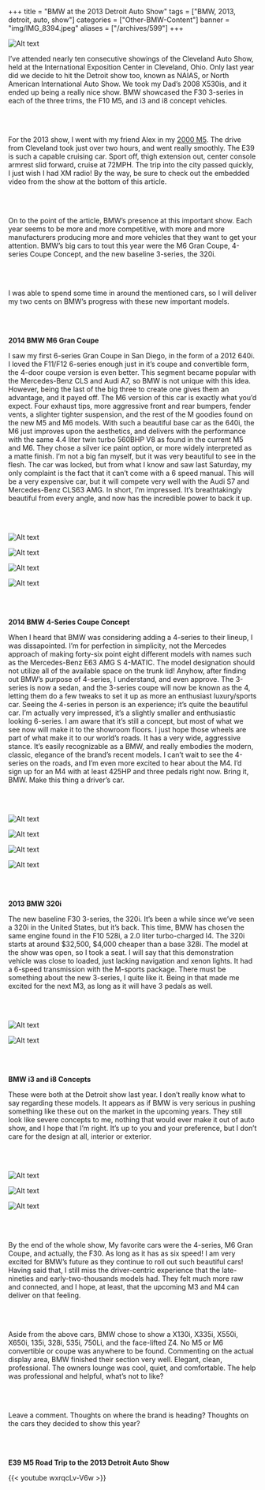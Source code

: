
+++
title = "BMW at the 2013 Detroit Auto Show"
tags = ["BMW, 2013, detroit, auto, show"]
categories = ["Other-BMW-Content"]
banner = "img/IMG_8394.jpeg"
aliases = ["/archives/599"]
+++

![Alt text](https://e39source.com/wp-content/uploads/2020/04/2014-BMW-4-Series-Coupe-Concept-NAIAS-Main.jpg)

I’ve attended nearly ten consecutive showings of the Cleveland Auto Show, held at the International Exposition Center in Cleveland, Ohio.  Only last year did we decide to hit the Detroit show too, known as NAIAS, or North American International Auto Show. We took my Dad’s 2008 X530is, and it ended up being a really nice show.  BMW showcased the F30 3-series in each of the three trims, the F10 M5, and i3 and i8 concept vehicles.

&nbsp;<br/><br/>

For the 2013 show, I went with my friend Alex in my [2000 M5](http://e39source.com/archives/187).  The drive from Cleveland took just over two hours, and went really smoothly.  The E39 is such a capable cruising car.  Sport off, thigh extension out, center console armrest slid forward, cruise at 72MPH. The trip into the city passed quickly, I just wish I had XM radio!  By the way, be sure to check out the embedded video from the show at the bottom of this article.

&nbsp;<br/><br/>

On to the point of the article, BMW’s presence at this important show.  Each year seems to be more and more competitive, with more and more manufacturers producing more and more vehicles that they want to get your attention.  BMW’s big cars to tout this year were the M6 Gran Coupe, 4-series Coupe Concept, and the new baseline 3-series, the 320i.

&nbsp;<br/><br/>

I was able to spend some time in around the mentioned cars, so I will deliver my two cents on BMW’s progress with these new important models.

&nbsp;<br/><br/>

**2014 BMW M6 Gran Coupe**

I saw my first 6-series Gran Coupe in San Diego, in the form of a 2012 640i.  I loved the F11/F12 6-series enough just in it’s coupe and convertible form, the 4-door coupe version is even better.  This segment became popular with the Mercedes-Benz CLS and Audi A7, so BMW is not unique with this idea.  However, being the last of the big three to create one gives them an advantage, and it payed off.  The M6 version of this car is exactly what you’d expect.  Four exhaust tips, more aggressive front and rear bumpers, fender vents, a slighter tighter suspension, and the rest of the M goodies found on the new M5 and M6 models.  With such a beautiful base car as the 640i, the M6 just improves upon the aesthetics, and delivers with the performance with the same 4.4 liter twin turbo 560BHP V8 as found in the current M5 and M6.  They chose a silver ice paint option, or more widely interpreted as a matte finish.  I’m not a big fan myself, but it was very beautiful to see in the flesh.  The car was locked, but from what I know and saw last Saturday, my only complaint is the fact that it can’t come with a 6 speed manual.  This will be a very expensive car, but it will compete very well with the Audi S7 and Mercedes-Benz CLS63 AMG.  In short, I’m impressed.  It’s breathtakingly beautiful from every angle, and now has the incredible power to back it up.

&nbsp;<br/><br/>

![Alt text](https://e39source.com/wp-content/uploads/2013/01/detroit13_bmwm6grancpe.jpg)

![Alt text](https://e39source.com/wp-content/uploads/2013/01/2014-BMW-M6-Gran-Coupe-in-Detroit-4.jpg)

![Alt text](https://e39source.com/wp-content/uploads/2013/01/2013-BMW-M6-Gran-Coupe-rear-three-quarter-1024x640.jpg)

![Alt text](https://e39source.com/wp-content/uploads/2013/01/2013-BMW-M6-Gran-Coupe-rear-end-1024x639.jpg)

&nbsp;<br/><br/>

**2014 BMW 4-Series Coupe Concept**

When I heard that BMW was considering adding a 4-series to their lineup, I was dissapointed.  I’m for perfection in simplicity, not the Mercedes approach of making forty-six point eight different models with names such as the Mercedes-Benz E63 AMG S 4-MATIC.  The model designation should not utilize all of the available space on the trunk lid!  Anyhow, after finding out BMW’s purpose of 4-series, I understand, and even approve. The 3-series is now a sedan, and the 3-series coupe will now be known as the 4, letting them do a few tweaks to set it up as more an enthusiast luxury/sports car.  Seeing the 4-series in person is an experience; it’s quite the beautiful car.  I’m actually very impressed, it’s a slightly smaller and enthusiastic looking 6-series.  I am aware that it’s still a concept, but most of what we see now will make it to the showroom floors.  I just hope those wheels are part of what make it to our world’s roads.  It has a very wide, aggressive stance.  It’s easily recognizable as a BMW, and really embodies the modern, classic, elegance of the brand’s recent models.  I can’t wait to see the 4-series on the roads, and I’m even more excited to hear about the M4.  I’d sign up for an M4 with at least 425HP and three pedals right now.  Bring it, BMW.  Make this thing a driver’s car.

&nbsp;<br/><br/>

![Alt text](https://e39source.com/wp-content/uploads/2013/01/2014-BMW-4-series-Coupe-Concept-front-view-1024x640.jpg)

![Alt text](https://e39source.com/wp-content/uploads/2013/01/2014-BMW-4-Series-Coupe-Concept-NAIAS-Main.jpg)

![Alt text](https://e39source.com/wp-content/uploads/2013/01/F32-BMW-4-Series-Coupe-Concept-2.jpg)

![Alt text](https://e39source.com/wp-content/uploads/2013/01/2014-BMW-4-series-Coupe-Concept-rear-view-1024x640.jpg)

&nbsp;<br/><br/>

**2013 BMW 320i**

The new baseline F30 3-series, the 320i.  It’s been a while since we’ve seen a 320i in the United States, but it’s back.  This time, BMW has chosen the same engine found in the F10 528i, a 2.0 liter turbo-charged I4.  The 320i starts at around $32,500, $4,000 cheaper than a base 328i.  The model at the show was open, so I took a seat.  I will say that this demonstration vehicle was close to loaded, just lacking navigation and xenon lights.  It had a 6-speed transmission with the M-sports package.  There must be something about the new 3-series, I quite like it.  Being in that made me excited for the next M3, as long as it will have 3 pedals as well.

&nbsp;<br/><br/>

![Alt text](https://e39source.com/wp-content/uploads/2013/01/2013-bmw-320i-photo-497278-s-1280x782.jpg)

![Alt text](https://e39source.com/wp-content/uploads/2013/01/2013-BMW-320i-sedan-rear-view-1024x640.jpg)

&nbsp;<br/><br/>

**BMW i3 and i8 Concepts**

These were both at the Detroit show last year.  I don’t really know what to say regarding these models.  It appears as if BMW is very serious in pushing something like these out on the market in the upcoming years.  They still look like severe concepts to me, nothing that would ever make it out of auto show, and I hope that I’m right.  It’s up to you and your preference, but I don’t care for the design at all, interior or exterior.

&nbsp;<br/><br/>

![Alt text](https://e39source.com/wp-content/uploads/2013/01/bmw-i3-with-execs.jpg)

![Alt text](https://e39source.com/wp-content/uploads/2013/01/bmw-i8-concept-detroit-2013-01.jpg)

![Alt text](https://e39source.com/wp-content/uploads/2013/01/bmw-i8-concept-detroit-2013-05.jpg)

&nbsp;<br/><br/>

By the end of the whole show, My favorite cars were the 4-series, M6 Gran Coupe, and actually, the F30.  As long as it has as six speed!  I am very excited for BMW’s future as they continue to roll out such beautiful cars!  Having said that, I still miss the driver-centric experience that the late-nineties and early-two-thousands models had.  They felt much more raw and connected, and I hope, at least, that the upcoming M3 and M4 can deliver on that feeling.

&nbsp;<br/><br/>

Aside from the above cars, BMW chose to show a X130i, X335i, X550i, X650i, 135i, 328i, 535i, 750Li, and the face-lifted Z4.  No M5 or M6 convertible or coupe was anywhere to be found.  Commenting on the actual display area, BMW finished their section very well. Elegant, clean, professional.  The owners lounge was cool, quiet, and comfortable.  The help was professional and helpful, what’s not to like?

&nbsp;<br/><br/>

Leave a comment.  Thoughts on where the brand is heading?  Thoughts on the cars they decided to show this year?

&nbsp;<br/><br/>

**E39 M5 Road Trip to the 2013 Detroit Auto Show**

{{< youtube wxrqcLv-V6w >}}

&nbsp;<br/><br/>